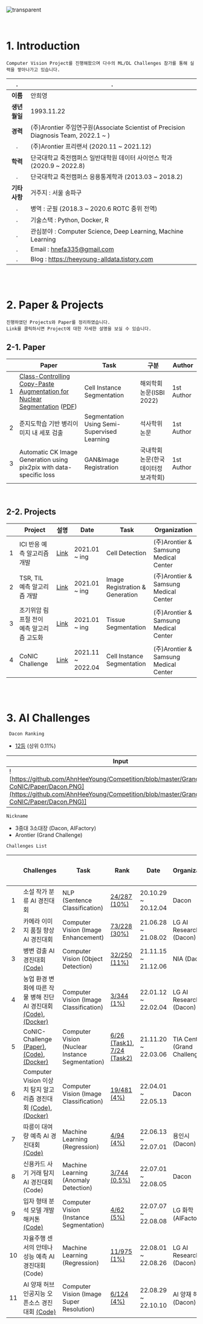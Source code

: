 <br />

![transparent](https://capsule-render.vercel.app/api?type=transparent&fontColor=703ee5&text=Portfolio&height=150&desc=Ahn%20Hee%20Young&fontSize=85&descAlignY=75&descAlign=50)

<br />

# 1. Introduction
```Computer Vision Project를 진행해왔으며 다수의 ML/DL Challenges 참가를 통해 실력을 쌓아나가고 있습니다. ```   

|   .   | . |
|:------------:|-----------|
**이름**            | 안희영
**생년월일**        | 1993.11.22 |
**경력**            |   (주)Arontier 주임연구원(Associate Scientist of Precision Diagnosis Team, 2022.1 ~ )   
.              |   (주)Arontier 프리랜서 (2020.11 ~ 2021.12) |
**학력**            |   단국대학교 죽전캠퍼스 일반대학원 데이터 사이언스 학과 (2020.9 ~ 2022.8)
.              |   단국대학교 죽전캠퍼스 응용통계학과 (2013.03 ~ 2018.2) |
**기타사항**        | 거주지 : 서울 송파구 |
.              | 병역 : 군필 (2018.3 ~ 2020.6 ROTC 중위 전역) |
.              | 기술스택 : Python, Docker, R |
.              | 관심분야 : Computer Science, Deep Learning, Machine Learning |
.              | Email : hnefa335@gmail.com |
.              | Blog : https://heeyoung-alldata.tistory.com |

<br />
<br />

# 2. Paper & Projects

```진행하였던 Projects와 Paper를 정리하였습니다. ```   
``` Link를 클릭하시면 Project에 대한 자세한 설명을 보실 수 있습니다. ```


## 2-1. Paper
|            |Paper|Task|구분|Author|
|-------|------|---------|--------------|--------------|
1            | [Class-Controlling Copy-Paste Augmentation for Nuclear Segmentation](https://ieeexplore.ieee.org/document/9854529) ([PDF](https://github.com/AhnHeeYoung/Competition/blob/master/GrandChallenge-CoNIC/Paper/Class-Controlling_Copy-Paste_Augmentation_for_Nuclear_Segmentation.pdf)) |  Cell Instance Segmentation | 해외학회논문(ISBI 2022) | 1st Author |
2            | 준지도학습 기반 병리이미지 내 세포 검출 | Segmentation Using Semi-Supervised Learning | 석사학위논문 | 1st Author |
3            | Automatic CK Image Generation using pix2pix with data-specific loss | GAN&Image Registration | 국내학회논문(한국데이터정보과학회) | 1st Author |

<br />

## 2-2. Projects
|            |Project|설명|Date|Task|Organization|
|-------|------|---------------------|----------|--------|--------------|
1            | ICI 반응 예측 알고리즘 개발 |[Link](https://github.com/AhnHeeYoung/Projects-Arontier/tree/master/ICIscore)| 2021.01 ~ ing | Cell Detection | (주)Arontier & Samsung Medical Center |
2            | TSR, TIL 예측 알고리즘 개발 |[Link](https://github.com/AhnHeeYoung/Projects-Arontier/tree/master/TMEscore)| 2021.01 ~ ing | Image Registration & Generation | (주)Arontier & Samsung Medical Center |
3            | 조기위암 림프절 전이 예측 알고리즘 고도화 |[Link](https://github.com/AhnHeeYoung/Projects-Arontier/tree/master/eLNMscore)| 2021.01 ~ ing | Tissue Segmentation | (주)Arontier & Samsung Medical Center  |
4            | CoNIC Challenge |[Link](https://github.com/AhnHeeYoung/Projects-Arontier/tree/master/CoNIC)| 2021.11 ~ 2022.04 | Cell Instance Segmentation | (주)Arontier & Samsung Medical Center |

<br />
<br />

# 3. AI Challenges

``` Dacon Ranking```   
- [12등](https://dacon.io/ranking) (상위 0.11%)

| Input |
|---|
|![https://github.com/AhnHeeYoung/Competition/blob/master/GrandChallenge-CoNIC/Paper/Dacon.PNG](https://github.com/AhnHeeYoung/Competition/blob/master/GrandChallenge-CoNIC/Paper/Dacon.PNG)]|

```Nickname```   

- 3중대 3소대장 (Dacon, AIFactory)
- Arontier (Grand Challenge)


``` Challenges List ```   

|            |Challenges|Task|Rank|Date|Organization|상금(만원)|
|:------------:|-----------|-----------|--------------|--------------|--------------|--------------|
1            | 소설 작가 분류 AI 경진대회| NLP (Sentence Classification) | [24/287 (10%)](https://dacon.io/competitions/official/235670/leaderboard) | 20.10.29 ~ 20.12.04  | Dacon | 100 |
2            | 카메라 이미지 품질 향상 AI 경진대회 | Computer Vision      (Image Enhancement) | [73/228 (30%)](https://dacon.io/competitions/official/235746/leaderboard)  | 21.06.28 ~ 21.08.02 | LG AI Research (Dacon) | 1000 |
3            | 병변 검출 AI 경진대회 [(Code)](https://github.com/AhnHeeYoung/Competition/tree/master/Dacon-%EB%B3%91%EB%B3%80%EA%B2%80%EC%B6%9C) | Computer Vision (Object Detection) | [32/250 (11%)](https://dacon.io/competitions/official/235855/leaderboard) | 21.11.15 ~ 21.12.06  | NIA (Dacon) | 1000 |
4            | 농업 환경 변화에 따른 작물 병해 진단 AI 경진대회 [(Code)](https://github.com/AhnHeeYoung/Competition/tree/master/Dacon-%EC%9E%91%EB%AC%BC%EB%B3%91%ED%95%B4%EC%A7%84%EB%8B%A8), [(Docker)](https://hub.docker.com/r/hnefa335/lg-crops-disease) | Computer Vision (Image Classification) | [3/344 (1%)](https://dacon.io/competitions/official/235870/leaderboard) | 22.01.12 ~ 22.02.04 | LG AI Research (Dacon) | 1000 |
5            | CoNIC-Challenge [(Paper)](https://ieeexplore.ieee.org/document/9854529), [(Code)](https://github.com/AhnHeeYoung/Competition/tree/master/GrandChallenge-CoNIC), [(Docker)](https://hub.docker.com/r/hnefa335/conic-inference)  | Computer Vision (Nuclear Instance Segmentation) | [6/26 (Task1)](https://conic-challenge.grand-challenge.org/evaluation/segmentation-and-classification-final-test/leaderboard/), [7/24 (Task2)](https://conic-challenge.grand-challenge.org/evaluation/cellular-composition-final-test/leaderboard/)| 21.11.20 ~ 22.03.06 | TIA Centre (Grand Challenge) | 500 |
6            | Computer Vision 이상치 탐지 알고리즘 경진대회 [(Code)](https://github.com/AhnHeeYoung/Competition/tree/master/Dacon-%EC%9D%B4%EC%83%81%EC%B9%98%20%ED%83%90%EC%A7%80), [(Docker)](https://hub.docker.com/r/hnefa335/dacon_anomaly) | Computer Vision (Image Classification) | [19/481 (4%)](https://dacon.io/competitions/official/235894/leaderboard) | 22.04.01 ~ 22.05.13 | Dacon | 100 |
7            | 따릉이 대여량 예측 AI 경진대회 [(Code)](https://github.com/AhnHeeYoung/Competition/tree/master/Dacon-Darreung) | Machine Learning (Regression) | [4/94 (4%)](https://dacon.io/competitions/open/235915/leaderboard) | 22.06.13 ~ 22.07.01 | 용인시 (Dacon) | 700 |
8            | 신용카드 사기 거래 탐지 AI 경진대회 (Code) | Machine Learning (Anomaly Detection) | [3/744 (0.5%)](https://dacon.io/competitions/official/235930/leaderboard) | 22.07.01 ~ 22.08.05 | Dacon | 100 |
9            | 입자 형태 분석 모델 개발 해커톤 [(Code)](https://github.com/AhnHeeYoung/Competition/blob/master/AIFactory-%EC%9E%85%EC%9E%90%20%ED%98%95%ED%83%9C%20%EB%B6%84%EC%84%9D%20%EB%AA%A8%EB%8D%B8%20%EA%B0%9C%EB%B0%9C%20%ED%95%B4%EC%BB%A4%ED%86%A4) | Computer Vision (Instance Segmentation) | [4/62 (5%)](https://github.com/AhnHeeYoung/Competition/blob/master/AIFactory-%EC%9E%85%EC%9E%90%20%ED%98%95%ED%83%9C%20%EB%B6%84%EC%84%9D%20%EB%AA%A8%EB%8D%B8%20%EA%B0%9C%EB%B0%9C%20%ED%95%B4%EC%BB%A4%ED%86%A4/LeaderBoard.png) | 22.07.07 ~ 22.08.08 | LG 화학 (AIFactory) | 500 |
10            | 자율주행 센서의 안테나 성능 예측 AI 경진대회 (Code) | Machine Learning (Regression) | [11/975 (1%)](https://dacon.io/competitions/official/235927/leaderboard) | 22.08.01 ~ 22.08.26 | LG AI Research (Dacon) | 1000 |
11            | AI 양재 허브 인공지능 오픈소스 경진대회 [(Code)](https://github.com/AhnHeeYoung/Competition/tree/master/Dacon-Yangjae) | Computer Vision (Image Super Resolution) | [6/124 (4%)](https://dacon.io/competitions/official/235977/leaderboard) | 22.08.29 ~ 22.10.10 | AI 양재 허브 (Dacon) | 1000 |
